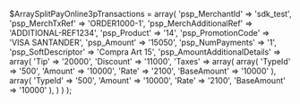 $ArraySplitPayOnline3pTransactions = array(
    'psp_MerchantId' => 'sdk_test',
    'psp_MerchTxRef' => 'ORDER1000-1',
    'psp_MerchAdditionalRef' => 'ADDITIONAL-REF1234',
    'psp_Product' => '14',
    'psp_PromotionCode' => 'VISA SANTANDER',
    'psp_Amount' => '15050',
    'psp_NumPayments' => '1',
    'psp_SoftDescriptor' => 'Compra Art 15',
    'psp_AmountAdditionalDetails' => array(
        'Tip' => '20000',
        'Discount' => '11000',
        'Taxes' => array(
            array(
                'TypeId' => '500',
                'Amount' => '10000',
                'Rate' => '2100',
                'BaseAmount' => '10000'
            ),
            array(
                'TypeId' => '500',
                'Amount' => '10000',
                'Rate' => '2100',
                'BaseAmount' => '10000'
            ),
        )
    )
);